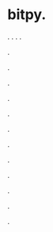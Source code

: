 # bitpy.
.
.
.
.












.






















































.
























.



























.

















































































.































































.































































































.















.


































































.
























































































.




.






.

